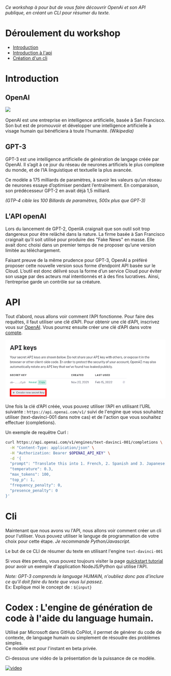 *Ce workshop à pour but de vous faire découvrir OpenAi et son API publique, en créant un CLI pour résumer du texte.*

# Déroulement du workshop
- [Introduction](#Introduction)
- [Introduction à l'api](#API)
- [Création d'un cli](#Cli)

# Introduction
## OpenAI
![](https://upload.wikimedia.org/wikipedia/fr/thumb/2/2d/OpenAI_Logo_2017.svg/1200px-OpenAI_Logo_2017.svg.png)

OpenAI est une entreprise en intelligence artificielle, basée à San Francisco. Son but est de promouvoir et développer une intelligence artificielle à visage humain qui bénéficiera à toute l'humanité. *(Wikipedia)*

## GPT-3

GPT-3 est une intelligence artificielle de génération de langage créée par OpenAI. Il s’agit à ce jour du réseau de neurones artificiels le plus complexe du monde, et de l’IA linguistique et textuelle la plus avancée. 

Ce modèle a 175 milliards de paramètres, à savoir les valeurs qu’un réseau de neurones essaye d’optimiser pendant l’entraînement. En comparaison, son prédécesseur GPT-2 en avait déjà 1,5 milliard.

*(GTP-4 cible les 100 Billards de paramètres, 500x plus que GPT-3)*

## L'API openAI

Lors du lancement de GPT-2, OpenIA craignait que son outil soit trop dangereux pour être relâché dans la nature. La firme basée à San Francisco craignait qu’il soit utilisé pour produire des  "Fake News" en masse. Elle avait donc choisi dans un premier temps de ne proposer qu’une version limitée au téléchargement.

Faisant preuve de la même prudence pour GPT-3, OpenAI a préféré proposer cette nouvelle version sous forme d’endpoint API basée sur le Cloud. L’outil est donc délivré sous la forme d’un service Cloud pour éviter son usage par des acteurs mal intentionnés et à des fins lucratives. Ainsi, l’entreprise garde un contrôle sur sa créature.

# API

Tout d’abord, nous allons voir comment l’API fonctionne.
Pour faire des requêtes, il faut utiliser une clé d’API. Pour obtenir une clé d’API, inscrivez vous sur [OpenAI](https://beta.openai.com/signup).
Vous pourrez ensuite créer une clé d’API dans votre [compte](https://beta.openai.com/account/api-keys).

![](./assets/secret_key.png)

Une fois la clé d’API créée, vous pouvez utiliser l’API en utilisant l’URL suivante : ``https://api.openai.com/v1/`` suivi de l'engine que vous souhaitez utiliser (text-davinci-001 dans notre cas) et de l'action que vous souhaitez effectuer (completions). 

Un exemple de requêtre Curl :
```sh
curl https://api.openai.com/v1/engines/text-davinci-001/completions \
  -H "Content-Type: application/json" \
  -H "Authorization: Bearer $OPENAI_API_KEY" \
  -d '{
  "prompt": "Translate this into 1. French, 2. Spanish and 3. Japanese:\n\nWhat rooms do you have available?\n\n1.",
  "temperature": 0.3,
  "max_tokens": 100,
  "top_p": 1,
  "frequency_penalty": 0,
  "presence_penalty": 0
}'
```

# Cli
Maintenant que nous avons vu l'API, nous allons voir comment créer un cli pour l'utiliser. Vous pouvez utiliser le languge de programmation de votre choix pour cette étape. *Je recommande Python/Javascript.*

Le but de ce CLI de résumer du texte en utilisant l'engine ``text-davinci-001``

Si vous êtes perdus, vous pouvez toujours visiter la page [quickstart tutorial](https://beta.openai.com/docs/quickstart/build-your-application) pour avoir un exemple d'application NodeJS/Python qui utilise l'API.

*Note: GPT-3 comprends le language HUMAIN, n'oubliez donc pas d'inclure ce qu'il doit faire du texte que vous lui passez.*  
Ex: Explique moi le concept de : ``${input}``

# Codex : L'engine de génération de code à l'aide du language humain.

Utilisé par Microsoft dans GitHub CoPilot, il permet de générer du code de contexte, de language humain ou simplement de résoudre des problèmes simples.  
Ce modèle est pour l'instant en beta privée.  

Ci-dessous une vidéo de la présentation de la puissance de ce modèle.  

[![video](https://i.vimeocdn.com/video/1208036385-1fc7f466736a3932f06d863faa0b07b9ee11309edc6df3b1f8c1a577030562c3-d?mw=800&mh=450)](https://player.vimeo.com/video/583550498?loop=1 "Video") 

